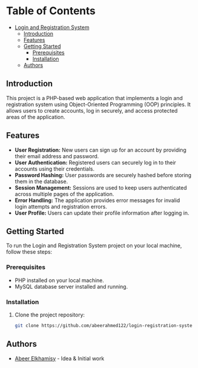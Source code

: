 # Table of Contents
- [Login and Registration System](#login-and-registration-system)
  - [Introduction](#introduction)
  - [Features](#features)
  - [Getting Started](#getting-started)
    - [Prerequisites](#prerequisites)
    - [Installation](#installation)
  - [Authors](#authors)

## Introduction

This project is a PHP-based web application that implements a login and registration system using Object-Oriented Programming (OOP) principles. It allows users to create accounts, log in securely, and access protected areas of the application.

## Features

- **User Registration:** New users can sign up for an account by providing their email address and password.
- **User Authentication:** Registered users can securely log in to their accounts using their credentials.
- **Password Hashing:** User passwords are securely hashed before storing them in the database.
- **Session Management:** Sessions are used to keep users authenticated across multiple pages of the application.
- **Error Handling:** The application provides error messages for invalid login attempts and registration errors.
- **User Profile:** Users can update their profile information after logging in.

## Getting Started

To run the Login and Registration System project on your local machine, follow these steps:

### Prerequisites

- PHP installed on your local machine.
- MySQL database server installed and running.

### Installation

1. Clone the project repository:
   ```bash
   git clone https://github.com/abeerahmed122/login-registration-system.git
## Authors
- [Abeer Elkhamisy](https://github.com/abeerahmed122) - Idea & Initial work

